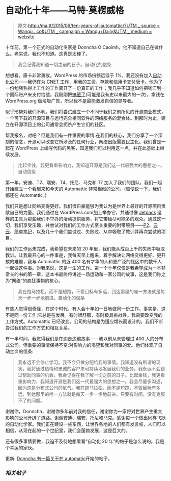 # 自动化十年——马特·莫楞威格

> 原文:[http://ma.tt/2015/06/ten-years-of-automattic/?UTM _ source = Wanqu . co&UTM _ campaign = Wanqu+Daily&UTM _ medium = website](http://ma.tt/2015/06/ten-years-of-automattic/?utm_source=wanqu.co&utm_campaign=Wanqu+Daily&utm_medium=website)

十年前，第一个正式的自动化专家是 Donncha O Caoimh，他不知道自己在做什么。老实说，我也不知道。这真是太棒了。

> 我会记得我知道一切之前的日子。自动化的信条

想想看，唐卡非常勇敢。WordPress 的市场份额远低于 1%。我还没有加入[自动化公司](http://automattic.com/)——我仍在为 [CNET](https://en.wikipedia.org/wiki/CNET) 工作，用我的工资、存款和信用卡支付唐卡。他为了一份勉强称得上工作的工作离开了一份真正的工作；我几乎不知道如何把钱汇到一个国际账户来支付给他。我刚刚把[搞砸了](http://waxy.org/2005/03/wordpress_websi/)(可能是我有史以来最大的一次)，拿钱在 WordPress.org 做垃圾广告，所以我不是最能激发自信的领导者。

似乎形势对我们不利。我们将尝试建立一个不同于我们之前所见的开源商业模式，一个可下载的开源项目与运行完全相同软件的网络服务的混合体。到那时为止，建立在开源项目上的公司通常会扼杀产生它们的社区。

帮我报名，对吧？但是我们有一件重要的事情:在我们的核心，我们分享了一个深刻的信念，开源可以改变它所涉及的任何行业，网络出版需要民主化。我们曾是一起在 WordPress 上编写代码的黑客，知道我们可以利用这一点，并在此基础上继续发展。

> 比起金钱，我更看重影响力，我知道开源是我们这一代最强大的思想之一。自动信条

第一年，安迪、T2、瑞安、T4、托尼、马克和 T7 加入了我们的团队，我们一起开始建立一个看起来和今天的 Automattic 非常相似的公司。(顺便说一下，我们都还在 Automattic。)

我们只是想让网络变得更好。我们很自豪能够为我认为是世界上最好的开源项目贡献自己的力量。我们通过在 WordPress.com[的](http://wordpress.com/)上举办它，并通过像 [Jetpack](http://jetpack.me/) 这样的工具为那些我们不举办的活动提供服务，将它带给尽可能多的观众。通过这一切，我们享受乐趣，并尝试对我们的工作方式至关重要的附带项目——[P2](http://p2theme.com/)、[云云](http://cloudup.com/)、[简单笔记](http://simplenote.com)，以及几十个我们尝试过、失败过、从中吸取了教训并再次尝试的项目。

我们的工作远未完成，我希望在未来的 20 年里，我们能从成百上千的失败中吸取教训。让我最开心的一件事是，我每天早上醒来，着手解决让网络变得更好、更开放的难题，我与 Automattic 的近 400 名有才华的人和更广泛的社区中的数千人一起做这件事。对我来说，这是一生的工作。第一个十年仅仅是我希望成为一本非常长的书的第一章，这本书最终将讲述一场运动和一家公司的故事，这是我们称之为“网络”的疯狂事物的核心。

> 我在跑马拉松，而不是短跑，不管目标有多远，到达那里的唯一方法就是每天一步一步地前进。自动化的信条

有些人觉得很奇怪，在这个时代，有人会十年如一日地做同一份工作。事实是，这不是同一份工作:它总是在发展。有时很舒服，有时极具挑战性。我需要改变我的工作方式。Automattic 已经改变。公司的结构是为适应增长而设计的，我们不断尝试我们的工作方式和相互关系。

有一半时间，我觉得我们是在边走边编故事——我以前从未管理过 400 人的分布式公司。但重要的事情保持不变:对影响力的渴望和我对同事的爱。他们体现了自动主义的信条:

> 我永远不会停止学习。我不会只做分配给我的事情。我知道没有所谓的现状。我将通过热情和忠诚的客户来可持续地发展我们的业务。我永远不会错过帮助同事的机会，我会记得在我了解一切之前的日子。比起金钱，我更看重影响力，我知道开源是我们这一代最强大的思想之一。我会尽量多沟通，因为这是分布式公司的氧气。我在跑马拉松，而不是短跑，不管目标有多远，到达那里的唯一方法就是每天一步一步地前进。只要有时间，没有克服不了的问题。

谢谢你，Donncha，谢谢你多年前对我的信任，谢谢你为一家将对世界产生重大影响的公司开辟了道路。谢谢安迪、瑞安、托尼和马克。感谢每一个做出同样飞跃的自动化学家。我们正在建设一些东西，让世界各地的人们都有发言权，人们可以相信，从现在起的一个世纪里，我们会蓬勃发展，这是巨大的。

还有很多事情要做，我迫不及待地想看看“自动化 20 年”的帖子是怎么说的。我是个幸运的家伙。

更新: [Donncha 有一篇关于在 automatic](http://z9.io/2015/06/20/ten-years-at-automattic/)开始的帖子。

### *相关帖子*